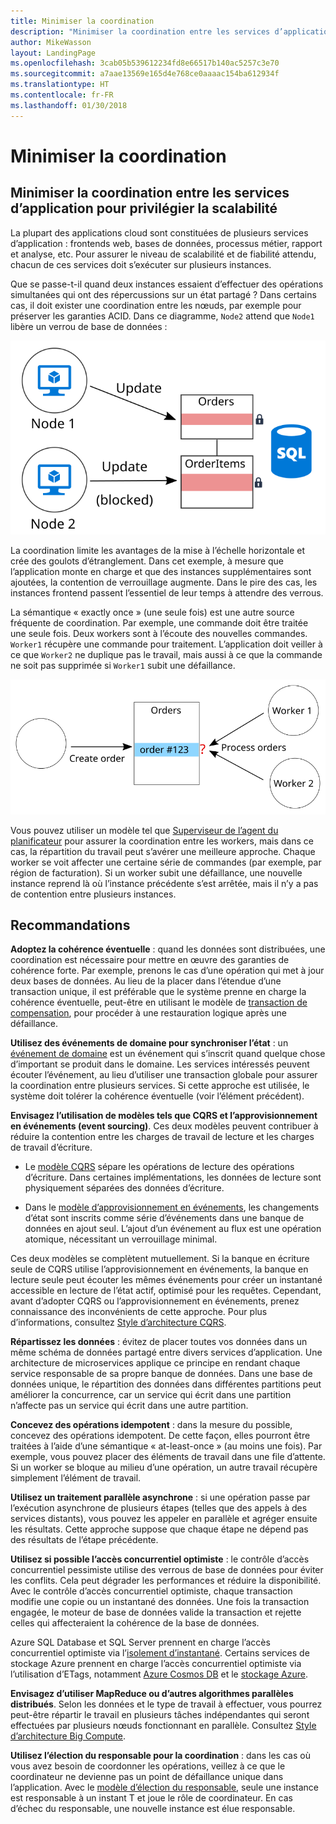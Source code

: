 ```yaml
---
title: Minimiser la coordination
description: "Minimiser la coordination entre les services d’application pour privilégier la scalabilité"
author: MikeWasson
layout: LandingPage
ms.openlocfilehash: 3cab05b539612234fd8e66517b140ac5257c3e70
ms.sourcegitcommit: a7aae13569e165d4e768ce0aaaac154ba612934f
ms.translationtype: HT
ms.contentlocale: fr-FR
ms.lasthandoff: 01/30/2018
---
```

# <a name="minimize-coordination"></a>Minimiser la coordination 

## <a name="minimize-coordination-between-application-services-to-achieve-scalability"></a>Minimiser la coordination entre les services d’application pour privilégier la scalabilité

La plupart des applications cloud sont constituées de plusieurs services d’application : frontends web, bases de données, processus métier, rapport et analyse, etc. Pour assurer le niveau de scalabilité et de fiabilité attendu, chacun de ces services doit s’exécuter sur plusieurs instances. 

Que se passe-t-il quand deux instances essaient d’effectuer des opérations simultanées qui ont des répercussions sur un état partagé ? Dans certains cas, il doit exister une coordination entre les nœuds, par exemple pour préserver les garanties ACID. Dans ce diagramme, `Node2` attend que `Node1` libère un verrou de base de données :

![](./images/database-lock.svg)

La coordination limite les avantages de la mise à l’échelle horizontale et crée des goulots d’étranglement. Dans cet exemple, à mesure que l’application monte en charge et que des instances supplémentaires sont ajoutées, la contention de verrouillage augmente. Dans le pire des cas, les instances frontend passent l’essentiel de leur temps à attendre des verrous.

La sémantique « exactly once » (une seule fois) est une autre source fréquente de coordination. Par exemple, une commande doit être traitée une seule fois. Deux workers sont à l’écoute des nouvelles commandes. `Worker1` récupère une commande pour traitement. L’application doit veiller à ce que `Worker2` ne duplique pas le travail, mais aussi à ce que la commande ne soit pas supprimée si `Worker1` subit une défaillance.

![](./images/coordination.svg)

Vous pouvez utiliser un modèle tel que [Superviseur de l’agent du planificateur][sas-pattern] pour assurer la coordination entre les workers, mais dans ce cas, la répartition du travail peut s’avérer une meilleure approche. Chaque worker se voit affecter une certaine série de commandes (par exemple, par région de facturation). Si un worker subit une défaillance, une nouvelle instance reprend là où l’instance précédente s’est arrêtée, mais il n’y a pas de contention entre plusieurs instances.

## <a name="recommendations"></a>Recommandations

**Adoptez la cohérence éventuelle** : quand les données sont distribuées, une coordination est nécessaire pour mettre en œuvre des garanties de cohérence forte. Par exemple, prenons le cas d’une opération qui met à jour deux bases de données. Au lieu de la placer dans l’étendue d’une transaction unique, il est préférable que le système prenne en charge la cohérence éventuelle, peut-être en utilisant le modèle de [transaction de compensation][compensating-transaction], pour procéder à une restauration logique après une défaillance.

**Utilisez des événements de domaine pour synchroniser l’état** : un [événement de domaine][domain-event] est un événement qui s’inscrit quand quelque chose d’important se produit dans le domaine. Les services intéressés peuvent écouter l’événement, au lieu d’utiliser une transaction globale pour assurer la coordination entre plusieurs services. Si cette approche est utilisée, le système doit tolérer la cohérence éventuelle (voir l’élément précédent). 

**Envisagez l’utilisation de modèles tels que CQRS et l’approvisionnement en événements (event sourcing)**. Ces deux modèles peuvent contribuer à réduire la contention entre les charges de travail de lecture et les charges de travail d’écriture. 

- Le [modèle CQRS][cqrs-pattern] sépare les opérations de lecture des opérations d’écriture. Dans certaines implémentations, les données de lecture sont physiquement séparées des données d’écriture. 

- Dans le [modèle d’approvisionnement en événements][event-sourcing], les changements d’état sont inscrits comme série d’événements dans une banque de données en ajout seul. L’ajout d’un événement au flux est une opération atomique, nécessitant un verrouillage minimal. 

Ces deux modèles se complètent mutuellement. Si la banque en écriture seule de CQRS utilise l’approvisionnement en événements, la banque en lecture seule peut écouter les mêmes événements pour créer un instantané accessible en lecture de l’état actif, optimisé pour les requêtes. Cependant, avant d’adopter CQRS ou l’approvisionnement en événements, prenez connaissance des inconvénients de cette approche. Pour plus d’informations, consultez [Style d’architecture CQRS][cqrs-style].

**Répartissez les données** :  évitez de placer toutes vos données dans un même schéma de données partagé entre divers services d’application. Une architecture de microservices applique ce principe en rendant chaque service responsable de sa propre banque de données. Dans une base de données unique, le répartition des données dans différentes partitions peut améliorer la concurrence, car un service qui écrit dans une partition n’affecte pas un service qui écrit dans une autre partition.

**Concevez des opérations idempotent** : dans la mesure du possible, concevez des opérations idempotent. De cette façon, elles pourront être traitées à l’aide d’une sémantique « at-least-once » (au moins une fois). Par exemple, vous pouvez placer des éléments de travail dans une file d’attente. Si un worker se bloque au milieu d’une opération, un autre travail récupère simplement l’élément de travail.

**Utilisez un traitement parallèle asynchrone** : si une opération passe par l’exécution asynchrone de plusieurs étapes (telles que des appels à des services distants), vous pouvez les appeler en parallèle et agréger ensuite les résultats. Cette approche suppose que chaque étape ne dépend pas des résultats de l’étape précédente.   

**Utilisez si possible l’accès concurrentiel optimiste** : le contrôle d’accès concurrentiel pessimiste utilise des verrous de base de données pour éviter les conflits. Cela peut dégrader les performances et réduire la disponibilité. Avec le contrôle d’accès concurrentiel optimiste, chaque transaction modifie une copie ou un instantané des données. Une fois la transaction engagée, le moteur de base de données valide la transaction et rejette celles qui affecteraient la cohérence de la base de données. 

Azure SQL Database et SQL Server prennent en charge l’accès concurrentiel optimiste via l’[isolement d’instantané][sql-snapshot-isolation]. Certains services de stockage Azure prennent en charge l’accès concurrentiel optimiste via l’utilisation d’ETags, notamment [Azure Cosmos DB][cosmosdb-faq] et le [stockage Azure][storage-concurrency].

**Envisagez d’utiliser MapReduce ou d’autres algorithmes parallèles distribués**. Selon les données et le type de travail à effectuer, vous pourrez peut-être répartir le travail en plusieurs tâches indépendantes qui seront effectuées par plusieurs nœuds fonctionnant en parallèle. Consultez [Style d’architecture Big Compute][big-compute].

**Utilisez l’élection du responsable pour la coordination** : dans les cas où vous avez besoin de coordonner les opérations, veillez à ce que le coordinateur ne devienne pas un point de défaillance unique dans l’application. Avec le [modèle d’élection du responsable][leader-election], seule une instance est responsable à un instant T et joue le rôle de coordinateur. En cas d’échec du responsable, une nouvelle instance est élue responsable. 
 

<!-- links -->

[big-compute]: ../architecture-styles/big-compute.md
[compensating-transaction]: ../../patterns/compensating-transaction.md
[cqrs-style]: ../architecture-styles/cqrs.md
[cqrs-pattern]: ../../patterns/cqrs.md
[cosmosdb-faq]: /azure/cosmos-db/faq
[domain-event]: https://martinfowler.com/eaaDev/DomainEvent.html
[event-sourcing]: ../../patterns/event-sourcing.md
[leader-election]: ../../patterns/leader-election.md
[sas-pattern]: ../../patterns/scheduler-agent-supervisor.md
[sql-snapshot-isolation]: /sql/t-sql/statements/set-transaction-isolation-level-transact-sql
[storage-concurrency]: https://azure.microsoft.com/blog/managing-concurrency-in-microsoft-azure-storage-2/